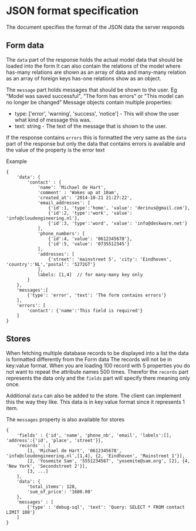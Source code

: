# JSON format specification

The document specifies the format of the JSON data the server responds

## Form data

The `data` part of the response holds the actual model data that should be loaded into the form
It can also contain the relations of the model where has-many relations are shown as an array of data and many-many relation as an array of foreign keys
has-one relations show as an object.

The `message` part holds messages that should be shown to the user. Eg "Model was saved successful", "The form has errors" or "This model can no longer be changed"
Message objects contain multiple properties:
- type: ['error', 'warning', 'success', 'notice'] - This will show the user what kind of message this was.
- text: string - The text of the message that is shown to the user.

If the response contains `errors` this is formatted the very same as the `data` part of the response but only the data that contains errors is available and the value of the property is the error text

Example
~~~
{
	'data': {
		'contact' : {
			'name': 'Michael de Hart',
			'comment' : 'Wakes up at 10am',
			'created_at': '2014-10-21 21:27:22',
			'email_addresses': [
				{'id':1, 'type':'home', 'value': 'derinus@gmail.com'},
				{'id':2, 'type':'work', 'value': 'info@cloudengineering.nl'},
				{'id':3, 'type':'word', 'value': 'info@deskware.net'}
			],
			'phone_numbers': [
				{'id':4, 'value': '0612345678'}, 
				{'id':5, 'value': '0735512345'}
			],
			'addresses': [
				{'street': 'mainstreet 5', 'city': 'Eindhoven', 'country':'NL','postal': '5272GT'}
			],
			labels: [1,4]  // for many-many key only
		}
	},
	'messages':[
		{'type': 'error', 'text': 'The form contains errors'}
	],
	'errors': [
		'contact': {'name':'This field is required'}
	]
}
~~~

## Stores

When fetching multiple database records to be displayed into a list the data is formatted differently from the Form data
The records will not be in key:value format. When you are loading 100 record with 5 properties you do not want to repeat the attribute names 500 times.
Therefor the `records` part represents the data only and the `fields` part will specify there meaning only once.

Additional `data` can also be added to the store. The client can implement this the way they like.
This data is in key:value format since it represents 1 item.

The `messages` property is also available for stores

~~~
{
	'fields' : {'id', 'name', 'phone_nb', 'email', 'labels':[], 'address':{'id', 'place', 'street'}},
	'records' : [
		[1, 'Michael de Hart', '0612345678', 'info@cloudengineering.nl',[1,4], {2, 'Eindhoven', 'Mainstreet 1'}],
		[2, 'Yosemite Sam', '5551234567', 'yosemite@sam.org', [2], {4, 'New York', 'Secondstreet 2'}],
		[3, ...]
	],
	'data': {
		'total_items': 128,
		'sum_of_price': '1600.00'
	},
	'messages' : [
		{'type' : 'debug-sql', 'text': 'Query: SELECT * FROM contact LIMIT 100'}
	]
}
~~~
